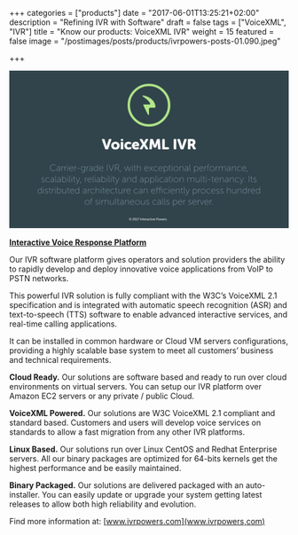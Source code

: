+++
categories = ["products"]
date = "2017-06-01T13:25:21+02:00"
description = "Refining IVR with Software"
draft = false
tags = ["VoiceXML", "IVR"]
title = "Know our products: VoiceXML IVR"
weight = 15
featured = false
image = "/postimages/posts/products/ivrpowers-posts-01.090.jpeg"

+++

![VoiceXML IVR logo](/postimages/posts/products/ivrpowers-posts-01.007.jpeg)

[**Interactive Voice Response Platform**](http://www.ivrpowers.com/voicexml/)

Our IVR software platform gives operators and solution providers the ability to rapidly develop and deploy innovative voice applications from VoIP to PSTN networks.

This powerful IVR solution is fully compliant with the W3C’s VoiceXML 2.1 specification and is integrated with automatic speech recognition (ASR) and text-to-speech (TTS) software to enable advanced interactive services, and real-time calling applications.

It can be installed in common hardware or Cloud VM servers configurations, providing a highly scalable base system to meet all customers’ business and technical requirements.

   **Cloud Ready.** Our solutions are software based and ready to run over cloud environments on virtual servers. You can setup our IVR platform over Amazon EC2 servers or any private / public Cloud.

  **VoiceXML Powered.** Our solutions are W3C VoiceXML 2.1 compliant and standard based. Customers and users will develop voice services on standards to allow a fast migration from any other IVR platforms.

  **Linux Based.** Our solutions run over Linux CentOS and Redhat Enterprise servers. All our binary packages are optimized for 64-bits kernels get the highest performance and be easily maintained.

  **Binary Packaged.** Our solutions are delivered packaged with an auto-installer. You can easily update or upgrade your system getting latest releases to allow both high reliability and evolution.

Find more information at: [www.ivrpowers.com](www.ivrpowers,com)

